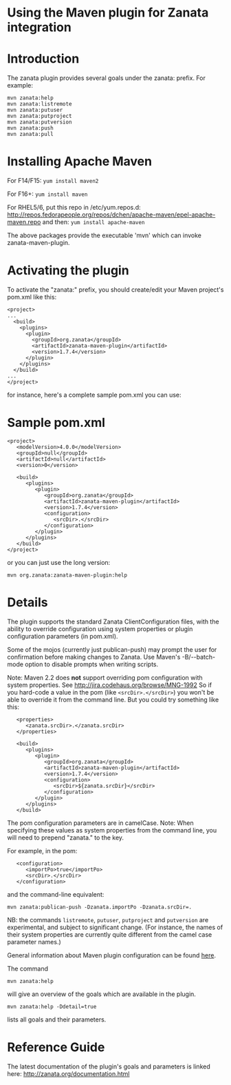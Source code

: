 # Using the Maven plugin for Zanata integration

# Introduction

The zanata plugin provides several goals under the zanata: prefix. For example:

    mvn zanata:help
    mvn zanata:listremote
    mvn zanata:putuser
    mvn zanata:putproject
    mvn zanata:putversion
    mvn zanata:push
    mvn zanata:pull

# Installing Apache Maven

For F14/F15: `yum install maven2`

For F16+: `yum install maven`

For RHEL5/6, put this repo in /etc/yum.repos.d: http://repos.fedorapeople.org/repos/dchen/apache-maven/epel-apache-maven.repo and then: `yum install apache-maven`

The above packages provide the executable 'mvn' which can invoke zanata-maven-plugin.


# Activating the plugin
To activate the "zanata:" prefix, you should create/edit your Maven project's pom.xml like this:

    <project>
    ...
      <build>
        <plugins>
          <plugin>
            <groupId>org.zanata</groupId>
            <artifactId>zanata-maven-plugin</artifactId>
            <version>1.7.4</version>
          </plugin>
        </plugins>
      </build>
    ...
    </project>

for instance, here's a complete sample pom.xml you can use:

# Sample pom.xml

    <project>
       <modelVersion>4.0.0</modelVersion>
       <groupId>null</groupId>
       <artifactId>null</artifactId>
       <version>0</version>
       
       <build>
          <plugins>
             <plugin>
                <groupId>org.zanata</groupId>
                <artifactId>zanata-maven-plugin</artifactId>
                <version>1.7.4</version>
                <configuration>
                   <srcDir>.</srcDir>
                </configuration>
             </plugin>
          </plugins>
       </build>
    </project>


or you can just use the long version:

    mvn org.zanata:zanata-maven-plugin:help


# Details

The plugin supports the standard Zanata ClientConfiguration files, with the ability to override configuration using system properties or plugin configuration parameters (in pom.xml).

Some of the mojos (currently just publican-push) may prompt the user for confirmation before making changes to Zanata.  Use Maven's -B/--batch-mode option to disable prompts when writing scripts. 

Note: Maven 2.2 does **not** support overriding pom configuration with system properties.  See http://jira.codehaus.org/browse/MNG-1992  So if you hard-code a value in the pom (like `<srcDir>.</srcDir>`) you won't be able to override it from the command line.  But you could try something like this:

       <properties>
          <zanata.srcDir>.</zanata.srcDir>
       </properties>
       
       <build>
          <plugins>
             <plugin>
                <groupId>org.zanata</groupId>
                <artifactId>zanata-maven-plugin</artifactId>
                <version>1.7.4</version>
                <configuration>
                   <srcDir>${zanata.srcDir}</srcDir>
                </configuration>
             </plugin>
          </plugins>
       </build>


The pom configuration parameters are in camelCase.  Note: When specifying these values as system properties from the command line, you will need to prepend "zanata." to the key.  

For example, in the pom:

       <configuration>
          <importPo>true</importPo>
          <srcDir>.</srcDir>
       </configuration>

and the command-line equivalent:

    mvn zanata:publican-push -Dzanata.importPo -Dzanata.srcDir=.


NB: the commands `listremote`, `putuser`, `putproject` and `putversion` are experimental, and subject to significant change.  (For instance, the names of their system properties are currently quite different from the camel case parameter names.)

General information about Maven plugin configuration can be found [here](http://maven.apache.org/guides/mini/guide-configuring-plugins.html).
 

The command

    mvn zanata:help

will give an overview of the goals which are available in the plugin.

    mvn zanata:help -Ddetail=true

lists all goals and their parameters.

# Reference Guide

The latest documentation of the plugin's goals and parameters is linked here: http://zanata.org/documentation.html